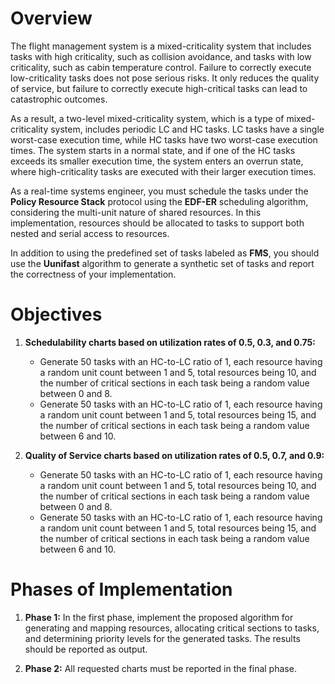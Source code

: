 # Overview

The flight management system is a mixed-criticality system that includes tasks with high criticality, such as collision avoidance, and tasks with low criticality, such as cabin temperature control. Failure to correctly execute low-criticality tasks does not pose serious risks. It only reduces the quality of service, but failure to correctly execute high-critical tasks can lead to catastrophic outcomes.

As a result, a two-level mixed-criticality system, which is a type of mixed-criticality system, includes periodic LC and HC tasks. LC tasks have a single worst-case execution time, while HC tasks have two worst-case execution times. The system starts in a normal state, and if one of the HC tasks exceeds its smaller execution time, the system enters an overrun state, where high-criticality tasks are executed with their larger execution times.

As a real-time systems engineer, you must schedule the tasks under the **Policy Resource Stack** protocol using the **EDF-ER** scheduling algorithm, considering the multi-unit nature of shared resources. In this implementation, resources should be allocated to tasks to support both nested and serial access to resources.

In addition to using the predefined set of tasks labeled as **FMS**, you should use the **Uunifast** algorithm to generate a synthetic set of tasks and report the correctness of your implementation.

# Objectives

1. **Schedulability charts based on utilization rates of 0.5, 0.3, and 0.75:**
    - Generate 50 tasks with an HC-to-LC ratio of 1, each resource having a random unit count between 1 and 5, total resources being 10, and the number of critical sections in each task being a random value between 0 and 8.
    - Generate 50 tasks with an HC-to-LC ratio of 1, each resource having a random unit count between 1 and 5, total resources being 15, and the number of critical sections in each task being a random value between 6 and 10.

2. **Quality of Service charts based on utilization rates of 0.5, 0.7, and 0.9:**
    - Generate 50 tasks with an HC-to-LC ratio of 1, each resource having a random unit count between 1 and 5, total resources being 10, and the number of critical sections in each task being a random value between 0 and 8.
    - Generate 50 tasks with an HC-to-LC ratio of 1, each resource having a random unit count between 1 and 5, total resources being 15, and the number of critical sections in each task being a random value between 6 and 10.

# Phases of Implementation

1. **Phase 1:** In the first phase, implement the proposed algorithm for generating and mapping resources, allocating critical sections to tasks, and determining priority levels for the generated tasks. The results should be reported as output.

2. **Phase 2:** All requested charts must be reported in the final phase.
